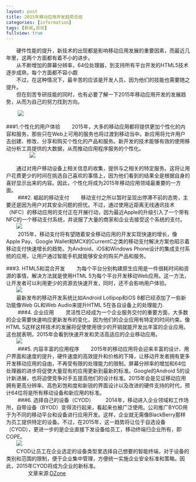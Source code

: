 ```yaml
---
layout: post
title: 2015年移动应用开发趋势总结
categories: [information]
tags: [新闻,资讯]
fullview: true
---
```


　　硬件性能的提升，新技术的出现都是影响移动应用发展的重要因素，而最近几年里，这两个方面都有着不小的进步。      
　　从不断增加的屏幕分辨率，64位处理器，到支持所有平台开发的HTML5技术逐步成熟，每个方面都不容小觑          
　　不过，在这种情况下，最辛苦的应该是开发人员，因为他们的技能也需要随之提升。      
　　但在刻苦专研技能的同时，也有必要了解一下2015年移动应用开发的发展趋势，从而为自己的努力找到方向。    

<!-- more -->
　　
![](http://gulup.github.io/public/img/20150201/1.jpg)  


###1.个性化的用户体验
　　2015年，大多的移动应用都将提供更加个性化的内容和服务，那些只在Web上可用的服务也将过渡到移动当中。新应用将允许用户去创建、修改、分享和购买个性化的产品和服务。新开发的技术能够有效的使用移动分析工具提供的大数据，从而推动应用程序服务的个性化。     
　　
　　
![](http://gulup.github.io/public/img/20150201/2.jpg)       

　　通过对用户移动设备上相关信息的收集，提供与之相关的特定服务。这将让用户花费更少的时间在挑选自己喜欢的事情上，因为他们看到的结果全是根据自身的喜好显示出来的内容。因此，个性化将成为2015年移动应用领域最重要的一方面。    
　　
###2. 崛起的移动支付
　　移动支付之所以暂时呈现出停滞不前的态势，主要还是因为用户对其安全问题的担忧。不过，通过使用近距离无线通讯技术（NFC）的移动应用的支付正在开展行动，因为最近Apple的升级引入了一个带有NFC的一个移动支付系统，并说服了大量的商家和企业去接受这个系统的支付。     
　　![](http://gulup.github.io/public/img/20150201/3.jpg)   
　　
2015年，移动支付将有望随着安全移动应用的开发实现快速的增长，像Apple Pay、Google Wallet和MCX的CurrentC之类的移动支付解决方案也昭示着移动支付快速增长的趋势。为Android、iOS和Windows Phone设计的集成支付系统的应用，让用户通过智能手机就能够安全的购买产品和服务。    

###3. HTML5和混合开发
　　为每个平台分别构建原生应用是一件很耗时间和资源的事情，解决方法就是使用HTML 5为每个平台开发移动Web应用。这一方法，让开发者可以利用更少的资源去快速开发，同时，还不会影响用户体验。       
　　![](http://gulup.github.io/public/img/20150201/4.jpg)       
　　最新发布的移动开发系统比如Android Lollipop和iOS 8都已经添加了一些新功能像Web GL和Web Audio来提升HTML 5在各自设备上的处理能力.       
　　
###4. 企业应用
　　灵活性已经成为一个企业服务交付的重要方面，大多数的企业需要快速响应更新发布的变化，因为他们的企业应用有特定的时间约束。像HTML 5这样这样技术的发展将促使使用很少的开销就能开发出丰富的企业应用。这也就表明，2015年会看到快速开发和灵活高适应的企业移动应用。      
　　![](http://gulup.github.io/public/img/20150201/5.jpg)       
　　
###5. 内容丰富的应用程序
　　2015年的移动应用将会迎来丰富的设计、用户界面和速度的提升，硬件速度的高效提升和价格的下降，让移动开发者拥有更多开发移动应用的自由，不再受有限的处理能力的限制。屏幕分辨率的增加和64位处理器的进步将促使大量现有的应用更新到最新的标准。Google的Android 5的设计新进展，也将迫使竞争对手五提高他们的设计标准。2015年会是见证移动应用拥有更高分辨率、高色彩饱和度和新锐的界面设计以及改进的硬件支持的时代，预计64位将是所有移动设备和新应用的标准。     
　　
###6. 选择自己的设备（CYOD）
　　2014年，移动进入企业领域和工作场所，自带设备（BYOD）变得流行起来，看起来也被广泛使用。公司推广BYOD用于为不同的移动平台和设备进行应用开发。这样，企业就无需像BlackBerry那样为员工提供特定的设备。不过，在2015年，这一趋势将让位于自选设备（CYOD），更进一步的是企业直接下发设备给员工，移动终端归企业所有，即COPE。      
　　![](http://gulup.github.io/public/img/20150201/6.jpg)       
　　CYOD让员工在企业选定的设备类型里选择自己想要的智能终端，对于设备的类别和范围的限制，便于企业集中管理，方便统一实施企业安全标准和策略。因此，2015年CYOD将成为企业的新标准。      
　　
　　文章来源:[DZone](http://mobile.dzone.com/articles/mobile-application-development)